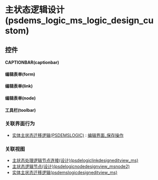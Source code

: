 # 主状态逻辑设计(psdems_logic_ms_logic_design_custom)  <!-- {docsify-ignore-all} -->



## 控件
#### CAPTIONBAR(captionbar)
#### 编辑表单(form)
#### 编辑表单(link)
#### 编辑表单(node)
#### 工具栏(toolbar)


### 关联界面行为
  * [实体主状态迁移逻辑(PSDEMSLOGIC)](module/extension/PSDEMSLogic) : [编辑界面_保存操作](module/extension/PSDEMSLogic#界面行为)

### 关联视图
  * [主状态处理逻辑节点连接(设计)(psdelogiclinkdesigneditview_ms)](app/view/psdelogiclinkdesigneditview_ms)
  * [主状态逻辑节点(设计)(psdelogicnodedesignview_msnode2)](app/view/psdelogicnodedesignview_msnode2)
  * [实体主状态迁移逻辑(psdemslogicdesigneditview_ms)](app/view/psdemslogicdesigneditview_ms)

<script>
 const { createApp } = Vue
  createApp({
    data() {
      return {

      }
    }
  }).use(ElementPlus).mount('#app')
</script>